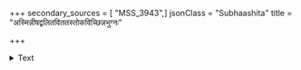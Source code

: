 +++
secondary_sources = [ "MSS_3943",]
jsonClass = "Subhaashita"
title = "अस्मिन्नीषद्वलितविततस्तोकविच्छिन्नभुग्नः"

+++

<details><summary>Text</summary>

अस्मिन्नीषद्वलितविततस्तोकविच्छिन्नभुग्नः किंचिल्लीलोपचितविभवः पुञ्जितश्चोत्थितश्च।  
धूमोद्गारस्तरुणमहिषस्कन्धनीलो दवाग्नेः स्वैरं सर्पन् सृजति गगने गत्वरान् पत्रभङ्गान्॥
</details>
